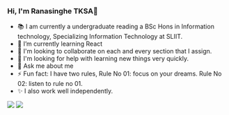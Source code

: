 ### Hi, I'm Ranasinghe TKSA👋

- 📚 I am currently a undergraduate reading a BSc Hons in Information technology, Specializing Information Technology at SLIIT. 
- 🌱 I’m currently learning React
- 👯 I'm looking to collaborate on each and every section that I assign.
- 🤔 I'm looking for help with learning new things very quickly.
- 💬 Ask me about me
- ⚡ Fun fact: I have two rules, 
                Rule No 01: focus on your dreams.
                Rule No 02: listen to rule no 01.
- ✨ I also work well independently. 

<img src = "https://github-readme-stats.vercel.app/api?username=RanasingheTKSA&show_icons=true&theme=dark"> <img src = "https://github-readme-stats.vercel.app/api/top-langs/?username=RanasingheTKSA&layout=compact)](https://github.com/RanasingheTKSA/github-readme-stats&theme=dark">

